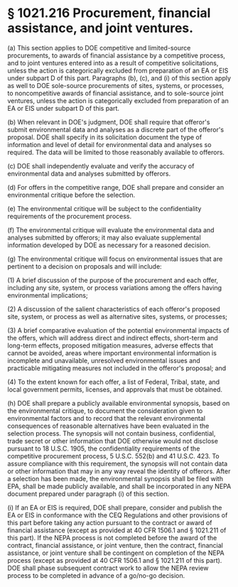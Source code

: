 # § 1021.216   Procurement, financial assistance, and joint ventures.

(a) This section applies to DOE competitive and limited-source procurements, to awards of financial assistance by a competitive process, and to joint ventures entered into as a result of competitive solicitations, unless the action is categorically excluded from preparation of an EA or EIS under subpart D of this part. Paragraphs (b), (c), and (i) of this section apply as well to DOE sole-source procurements of sites, systems, or processes, to noncompetitive awards of financial assistance, and to sole-source joint ventures, unless the action is categorically excluded from preparation of an EA or EIS under subpart D of this part.


(b) When relevant in DOE's judgment, DOE shall require that offeror's submit environmental data and analyses as a discrete part of the offeror's proposal. DOE shall specify in its solicitation document the type of information and level of detail for environmental data and analyses so required. The data will be limited to those reasonably available to offerors.


(c) DOE shall independently evaluate and verify the accuracy of environmental data and analyses submitted by offerors. 


(d) For offers in the competitive range, DOE shall prepare and consider an environmental critique before the selection.


(e) The environmental critique will be subject to the confidentiality requirements of the procurement process.


(f) The environmental critique will evaluate the environmental data and analyses submitted by offerors; it may also evaluate supplemental information developed by DOE as necessary for a reasoned decision.


(g) The environmental critique will focus on environmental issues that are pertinent to a decision on proposals and will include:


(1) A brief discussion of the purpose of the procurement and each offer, including any site, system, or process variations among the offers having environmental implications;


(2) A discussion of the salient characteristics of each offeror's proposed site, system, or process as well as alternative sites, systems, or processes;


(3) A brief comparative evaluation of the potential environmental impacts of the offers, which will address direct and indirect effects, short-term and long-term effects, proposed mitigation measures, adverse effects that cannot be avoided, areas where important environmental information is incomplete and unavailable, unresolved environmental issues and practicable mitigating measures not included in the offeror's proposal; and


(4) To the extent known for each offer, a list of Federal, Tribal, state, and local government permits, licenses, and approvals that must be obtained.


(h) DOE shall prepare a publicly available environmental synopsis, based on the environmental critique, to document the consideration given to environmental factors and to record that the relevant environmental consequences of reasonable alternatives have been evaluated in the selection process. The synopsis will not contain business, confidential, trade secret or other information that DOE otherwise would not disclose pursuant to 18 U.S.C. 1905, the confidentiality requirements of the competitive procurement process, 5 U.S.C. 552(b) and 41 U.S.C. 423. To assure compliance with this requirement, the synopsis will not contain data or other information that may in any way reveal the identity of offerors. After a selection has been made, the environmental synopsis shall be filed with EPA, shall be made publicly available, and shall be incorporated in any NEPA document prepared under paragraph (i) of this section. 


(i) If an EA or EIS is required, DOE shall prepare, consider and publish the EA or EIS in conformance with the CEQ Regulations and other provisions of this part before taking any action pursuant to the contract or award of financial assistance (except as provided at 40 CFR 1506.1 and § 1021.211 of this part). If the NEPA process is not completed before the award of the contract, financial assistance, or joint venture, then the contract, financial assistance, or joint venture shall be contingent on completion of the NEPA process (except as provided at 40 CFR 1506.1 and § 1021.211 of this part). DOE shall phase subsequent contract work to allow the NEPA review process to be completed in advance of a go/no-go decision. 




